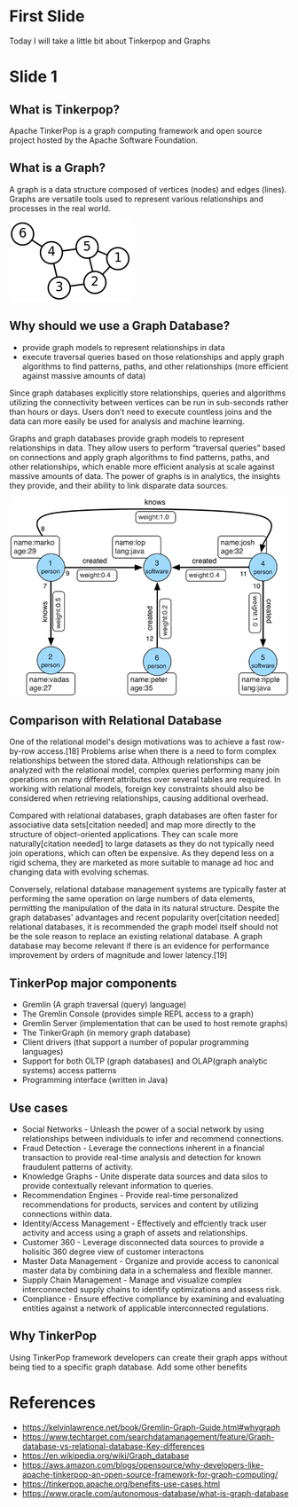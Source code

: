 # First Slide
Today I will take a little bit about Tinkerpop and Graphs

# Slide 1

## What is Tinkerpop?
Apache TinkerPop is a graph computing framework and open source project hosted by the Apache Software Foundation.

## What is a Graph?

A graph is a data structure composed of vertices (nodes) and edges (lines). 
Graphs are versatile tools used to represent various relationships and processes in the real world.

![Simple graph](image-1.png)

## Why should we use a Graph Database?
- provide graph models to represent relationships in data
- execute traversal queries based on those relationships and apply graph algorithms to find patterns, paths, and other relationships (more efficient against massive amounts of data)

Since graph databases explicitly store relationships, queries and algorithms utilizing the connectivity between vertices can be run in sub-seconds rather than hours or days. Users don’t need to execute countless joins and the data can more easily be used for analysis and machine learning.


Graphs and graph databases provide graph models to represent relationships in data. They allow users to perform “traversal queries” based on connections and apply graph algorithms to find patterns, paths, and other relationships, which enable more efficient analysis at scale against massive amounts of data. 
The power of graphs is in analytics, the insights they provide, and their ability to link disparate data sources.



![Example of a graph](image.png)




## Comparison with Relational Database
One of the relational model's design motivations was to achieve a fast row-by-row access.[18] Problems arise when there is a need to form complex relationships between the stored data. Although relationships can be analyzed with the relational model, complex queries performing many join operations on many different attributes over several tables are required. In working with relational models, foreign key constraints should also be considered when retrieving relationships, causing additional overhead.

Compared with relational databases, graph databases are often faster for associative data sets[citation needed] and map more directly to the structure of object-oriented applications. They can scale more naturally[citation needed] to large datasets as they do not typically need join operations, which can often be expensive. As they depend less on a rigid schema, they are marketed as more suitable to manage ad hoc and changing data with evolving schemas.

Conversely, relational database management systems are typically faster at performing the same operation on large numbers of data elements, permitting the manipulation of the data in its natural structure. Despite the graph databases' advantages and recent popularity over[citation needed] relational databases, it is recommended the graph model itself should not be the sole reason to replace an existing relational database. A graph database may become relevant if there is an evidence for performance improvement by orders of magnitude and lower latency.[19]




## TinkerPop major components
- Gremlin (A graph traversal (query) language)
- The Gremlin Console (provides simple REPL access to a graph)
- Gremlin Server (implementation that can be used to host remote graphs)
- The TinkerGraph (in memory graph database)
- Client drivers (that support a number of popular programming languages)
- Support for both OLTP (graph databases) and OLAP(graph analytic systems) access patterns
- Programming interface (written in Java)

## Use cases

- Social Networks - Unleash the power of a social network by using relationships between individuals to infer and recommend connections.
- Fraud Detection - Leverage the connections inherent in a financial transaction to provide real-time analysis and detection for known fraudulent patterns of activity.
- Knowledge Graphs - Unite disperate data sources and data silos to provide contextually relevant information to queries.
- Recommendation Engines - Provide real-time personalized recommendations for products, services and content by utilizing connections within data.
- Identity/Access Management - Effectively and effciently track user activity and access using a graph of assets and relationships.
- Customer 360 - Leverage disconnected data sources to provide a holisitic 360 degree view of customer interactons
- Master Data Management - Organize and provide access to canonical master data by combining data in a schemaless and flexible manner.
- Supply Chain Management - Manage and visualize complex interconnected supply chains to identify optimizations and assess risk.
- Compliance - Ensure effective compliance by examining and evaluating entities against a network of applicable interconnected regulations.

## Why TinkerPop

Using TinkerPop framework developers can create their graph apps without being tied to a specific graph database.
Add some other benefits



# References

- https://kelvinlawrence.net/book/Gremlin-Graph-Guide.html#whygraph
- https://www.techtarget.com/searchdatamanagement/feature/Graph-database-vs-relational-database-Key-differences
- https://en.wikipedia.org/wiki/Graph_database
- https://aws.amazon.com/blogs/opensource/why-developers-like-apache-tinkerpop-an-open-source-framework-for-graph-computing/
- https://tinkerpop.apache.org/benefits-use-cases.html
- https://www.oracle.com/autonomous-database/what-is-graph-database